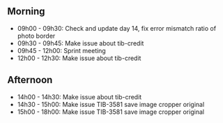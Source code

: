 ## Morning

- 09h00 - 09h30: Check and update day 14, fix error mismatch ratio of photo border
- 09h30 - 09h45: Make issue about tib-credit
- 09h45 - 12h00: Sprint meeting
- 12h00 - 12h30: Make issue about tib-credit

## Afternoon

- 14h00 - 14h30: Make issue about tib-credit
- 14h30 - 15h00: Make issue TIB-3581 save image cropper original
- 15h00 - 18h00: Make issue TIB-3581 save image cropper original

